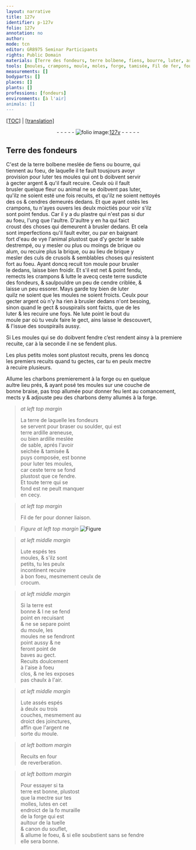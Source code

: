 ```yaml
---
layout: narrative
title: 127v
identifier: p-127v
folio: 127v
annotation: no
author:
mode: tcn
editor: GR8975 Seminar Participants
rights: Public Domain
materials: [Terre des fondeurs, terre bolbene, fiens, bourre, luter, argent, os, cendres, plastre, eau de vye, brique, alum, culs de crusols, lutte, terre susdicte des fondeurs, cendre, lute, charbons, braise, terre de laquelle les fondeurs se servent pour braser ou soulder, soulder, terre ardille areneuse, ardille, terre, Fil de fer, Lute, crocum, lutes]
tools: [moules, crampons, moule, moles, forge, tamisée, Fil de fer, four de reverberation, molles, tuelle, souflet]
measurements: []
bodyparts: []
places: []
plants: []
professions: [fondeurs]
environments: [à l'air]
animals: []
---
```


<p><a href="{{ site.baseurl }}/normalized/">[TOC]</a> | <a href="{{ site.baseurl }}/texts/p-127v_tl/" target="_blank">[translation]</a></p><div class="folio" align="center">- - - - - <a href="http://gallica.bnf.fr/ark:/12148/btv1b10500001g/f260.igmae" target="_blank"><img src="https://cu-mkp.github.io/2017-workshop-edition/assets/photo-icon.png" alt="folio image: " style="display:inline-block; margin-bottom:-3px;"/>127v</a> - - - - - </div>  
  

## <span class="m">Terre des <span class="pro">fondeurs</span></span>

 
C'est de la <span class="m">terre bolbene</span> meslée de <span class="m">fiens</span> ou <span class="m">bourre</span>, qui<br/> tiennent au foeu, de laquelle il te fault tousjours avoyr<br/> provision pour <span class="m">luter</span> tes <span class="tl">moules</span> qui <span class="del">ont b</span> doibvent servir<br/> à gecter <span class="m">argent</span> & qu'il fault recuire. Ceulx où il fault<br/> brusler quelque fleur ou animal ne se doibvent pas <span class="m">luter</span>,<br/> qu'ilz ne soient esté une fois recuits, et qu'ilz ne soient nettoyés<br/> des <span class="m">os</span> & <span class="m">cendres</span> demeurés dedans. Et que ayant ostés les<br/> <span class="tl">crampons</span>, tu n'ayes ouvers les deulx moictiés pour voir s'ilz<br/> sont point fendus. Car il y a du <span class="m">plastre</span> qui n'est pas si dur<br/> au foeu, l'ung que l'aultre. D'aultre y en ha qui faict<br/> croust des choses qui demeurent à brusler dedans. Et cela<br/> sont imperfections qu'il fault eviter, ou <span class="del">par</span> en baigna<span class="exp">n</span>t<br/> fort d'<span class="m">eau de vye</span> l'animal plustost que d'y gecter le sable<br/> destrempé, ou y mesler ou plus ou moings de <span class="m">brique</span> ou<br/> <span class="m">alum</span>, ou recuire plus la <span class="m">brique</span>, ou au lieu de <span class="m">brique</span> y<br/> mesler des <span class="m">culs de crusols</span> & semblables choses qui resistent<br/> fort au foeu. Ayant doncq recuit ton <span class="tl">moule</span> pour brusler<br/> le dedans, laisse bien froidir. Et s'il est net & point fendu,<br/> remects les <span class="tl">crampons</span> & <span class="m">lutte</span> le avecq ceste <span class="m">terre susdicte<br/> des <span class="pro">fondeurs</span></span>, & saulpouldre un peu de <span class="m">cendre</span> criblée, &<br/> laisse un peu essorer. Mays garde toy bien de <span class="m">luter</span><br/> <span class="del">quilz ne soient</span> que les <span class="tl">moules</span> ne soient froicts. Ceulx pour<br/> gecter <span class="m">argent</span> où n'y ha rien à brusler dedans n'ont besoing,<br/> sinon quand le gect & souspirails sont faicts, que de les<br/> <span class="m">luter</span> & les recuire une foys. Ne <span class="m">lute</span> point le bout du<br/> <span class="tl">moule</span> par où tu veulx faire le gect, ains laisse le descouvert,<br/> & l'issue des souspirails aussy.
 
<span class="add">Si</span> Les <span class="tl">moules</span> <span class="del">qui</span> se <span class="del">do</span> <span class="add">doibvent</span> fendre c’est <span class="del">rendent ainsy</span> à la premiere<br/> recuite, car à la seconde il ne se fendent plus.
 
Les plus petits <span class="tl">moles</span> sont plustost recuits, prens <span class="del">les</span> doncq<br/> les premiers recuits quand tu gectes, car tu en peulx mectre<br/> à recuire plusieurs.
 
Allume les <span class="m">charbons</span> premierem<span class="exp">ent</span> à la <span class="tl">forge</span> ou en quelque<br/> aultre lieu prés, & ayant posé tes <span class="tl">moules</span> sur une couche de<br/> bonne <span class="m">braise</span>, pas trop allumée pour donner feu lent au coma<span class="exp">n</span>cem<span class="exp">ent</span>,<br/> mects y & adjouste peu des <span class="m">charbons</span> demy allumés à la <span class="tl">forge</span>.
 
> *at left top margin*
> 
> 
>   La <span class="m">terre de laquelle les <span class="pro">fondeurs</span><br/> se servent pour braser ou <span class="m">soulder</span></span>, qui est<br/> <span class="m">terre ardille areneuse</span>,<br/> ou bien <span class="m">ardille</span> meslée<br/> de sable, aprés l'avoir<br/> seichée & <span class="tl">tamisée</span> &<br/> puys composée, est bonne<br/> pour <span class="m">luter</span> tes <span class="tl">moules</span>,<br/> car ceste <span class="m">terre</span> se fond<br/> plustost que ce fendre.<br/> Et toute <span class="m">terre</span> qui se<br/> fond <span class="del">est</span> ne peult manquer<br/> en cecy.
 
> *at left top margin*
> 
> 
>   <span class="add"><span class="tl"><span class="m">Fil de fer</span></span> pour donner liaison</span>.
 
> *Figure*
> *at left top margin*
> <a href="https://drive.google.com/open?id=0B9-oNrvWdlO5S2VzRmhYUWpfbmc" target="_blank"><img src="https://cu-mkp.github.io/GR8975-edition/assets/photo-icon.png" alt="Figure" style="display:inline-block; margin-bottom:-3px;"/></a>
 
> *at left middle margin*
> 
> 
>   <span class="add"><span class="m">Lute</span> espés tes<br/> <span class="tl">moules</span>, & s'ilz sont<br/> petits, tu les peulx<br/> incontinent recuire<br/> à bon foeu, mesmem<span class="exp">ent</span> ceulx de<br/> <span class="m">crocum</span></span>.
 
> *at left middle margin*
> 
> 
>   Si la <span class="m">terre</span> est<br/> bonne & <span class="del">l</span> ne se fend<br/> point en recuisant<br/> & ne se separe point<br/> du <span class="tl">moule</span>, les<br/> <span class="tl">moules</span> ne se fendro<span class="exp">n</span>t<br/> point aussy & ne<br/> feront point de<br/> baves au gect.<br/> Recuits doulcem<span class="exp">ent</span><br/> à l'aise à foeu<br/> clos, & ne les exposes<br/> pas chaulx <span class="env">à l'air</span>.
 
> *at left middle margin*
> 
> 
>   <span class="m">Lute</span> assés espés<br/> à deulx ou trois<br/> couches, mesmem<span class="exp">ent</span> au<br/> droict des joinctures,<br/> affin que l'<span class="m">argent</span> ne<br/> sorte du <span class="tl">moule</span>.
 
> *at left bottom margin*
> 
> 
>   Recuits en <span class="tl">four<br/> de reverberation</span>.
  
> *at left bottom margin*
> 
> 
>   Pour essayer si ta<br/> <span class="m">terre</span> est bonne, plustost<br/> que la mectre sur tes<br/> <span class="tl">molles</span>, <span class="m">lutes</span> <span class="add">en</span> cet<br/> endroict de la <span class="del">fo</span> muraille<br/> de la <span class="tl">forge</span> qui est<br/> aultour de la <span class="tl">tuelle</span><br/> & canon du <span class="tl">souflet</span>,<br/> & allume le foeu, & si elle soubstient sans se fendre<br/> elle sera bonne.
 
